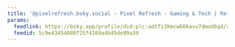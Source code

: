 ```yaml
---
title: '@pixelrefresh.bsky.social - Pixel Refresh - Gaming & Tech | Retro & Modern'
params:
  feedlink: https://bsky.app/profile/did:plc:adtfi3kmcw666avu7dmod6q4/rss
  feedid: 5c9e43454888f25f4169a4b45de99a39
---
```

